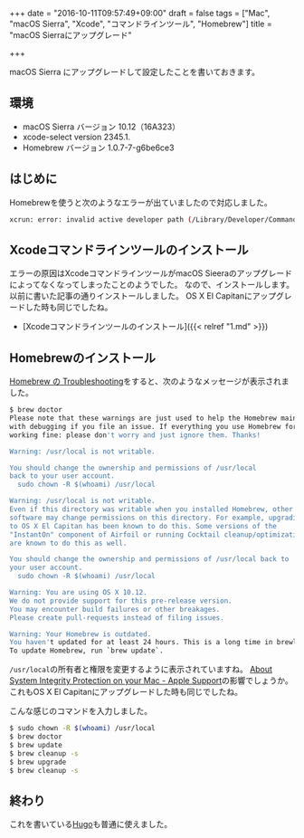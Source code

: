 +++
date = "2016-10-11T09:57:49+09:00"
draft = false
tags = ["Mac", "macOS Sierra", "Xcode", "コマンドラインツール", "Homebrew"]
title = "macOS Sierraにアップグレード"

+++

macOS Sierra にアップグレードして設定したことを書いておきます。

<!--more-->

## 環境

* macOS Sierra バージョン 10.12（16A323）
* xcode-select version 2345.1.
* Homebrew バージョン 1.0.7-7-g6be6ce3

## はじめに

Homebrewを使うと次のようなエラーが出ていましたので対応しました。

``` bash
xcrun: error: invalid active developer path (/Library/Developer/CommandLineTools), missing xcrun at: /Library/Developer/CommandLineTools/usr/bin/xcrun
```
## Xcodeコマンドラインツールのインストール

エラーの原因はXcodeコマンドラインツールがmacOS Sieeraのアップグレードによってなくなってしまったことのようでした。
なので、インストールします。
以前に書いた記事の通りインストールしました。
OS X El Capitanにアップグレードした時も同じでしたね。

* [Xcodeコマンドラインツールのインストール]({{< relref "1.md" >}})

## Homebrewのインストール

[Homebrew の Troubleshooting](https://github.com/Homebrew/brew/blob/master/docs/Troubleshooting.md)をすると、次のようなメッセージが表示されました。

``` bash
$ brew doctor
Please note that these warnings are just used to help the Homebrew maintainers
with debugging if you file an issue. If everything you use Homebrew for is
working fine: please don't worry and just ignore them. Thanks!

Warning: /usr/local is not writable.

You should change the ownership and permissions of /usr/local
back to your user account.
  sudo chown -R $(whoami) /usr/local

Warning: /usr/local is not writable.
Even if this directory was writable when you installed Homebrew, other
software may change permissions on this directory. For example, upgrading
to OS X El Capitan has been known to do this. Some versions of the
"InstantOn" component of Airfoil or running Cocktail cleanup/optimizations
are known to do this as well.

You should change the ownership and permissions of /usr/local back to
your user account.
  sudo chown -R $(whoami) /usr/local

Warning: You are using OS X 10.12.
We do not provide support for this pre-release version.
You may encounter build failures or other breakages.
Please create pull-requests instead of filing issues.

Warning: Your Homebrew is outdated.
You haven't updated for at least 24 hours. This is a long time in brewland!
To update Homebrew, run `brew update`.
```

`/usr/local`の所有者と権限を変更するように表示されていますね。
[About System Integrity Protection on your Mac - Apple Support](https://support.apple.com/en-us/HT204899)の影響でしょうか。
これもOS X El Capitanにアップグレードした時も同じでしたね。

こんな感じのコマンドを入力しました。

``` bash
$ sudo chown -R $(whoami) /usr/local
$ brew doctor
$ brew update
$ brew cleanup -s
$ brew upgrade
$ brew cleanup -s
```

## 終わり

これを書いている[Hugo](https://gohugo.io)も普通に使えました。
